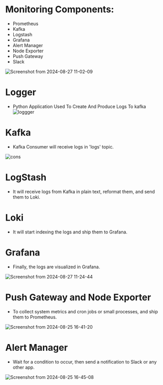# Monitoring Components:
- Prometheus
- Kafka
- Logstash
- Grafana
- Alert Manager
- Node Exporter
- Push Gateway
- Slack 


![Screenshot from 2024-08-27 11-02-09](https://github.com/user-attachments/assets/95bf0ac2-03f0-4a78-9bbb-5ecb3104a306)

# Logger
* Python Application Used To Create And Produce Logs To kafka
![loggger](https://github.com/user-attachments/assets/58365619-282e-4954-a1e7-b78a684a7624)

# Kafka
* Kafka Consumer will receive logs in 'logs' topic.

![cons](https://github.com/user-attachments/assets/78c372e3-290c-4f4b-92d0-c55c2626d586)

# LogStash
* It will receive logs from Kafka in plain text, reformat them, and send them to Loki.

# Loki
* It will start indexing the logs and ship them to Grafana.

# Grafana
* Finally, the logs are visualized in Grafana.

![Screenshot from 2024-08-27 11-24-44](https://github.com/user-attachments/assets/62bb6b06-7b72-4e01-b44b-0f3950d5809d)




# Push Gateway and Node Exporter
* To collect system metrics and cron jobs or small processes, and ship them to Prometheus.

![Screenshot from 2024-08-25 16-41-20](https://github.com/user-attachments/assets/e403cbda-0534-4c85-976a-f139920dbaec)

# Alert Manager
* Wait for a condition to occur, then send a notification to Slack or any other app.

![Screenshot from 2024-08-25 16-45-08](https://github.com/user-attachments/assets/7e4495d9-cacc-4c54-bb68-136aed2ac87b)
